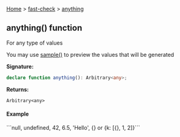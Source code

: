 [Home](/) &gt; [fast-check](../fast-check.md) &gt; [anything](anything.md)

## anything() function

For any type of values

You may use [sample()](sample.md) to preview the values that will be generated

<b>Signature:</b>

```typescript
declare function anything(): Arbitrary<any>;
```
<b>Returns:</b>

`Arbitrary<any>`

#### Example

\`\`\`<!-- -->null, undefined, 42, 6.5, 'Hello', {<!-- -->} or {<!-- -->k: \[{<!-- -->}<!-- -->, 1, 2\]<!-- -->}<!-- -->\`\`\`


